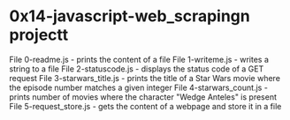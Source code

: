 # 0x14-javascript-web_scrapingn projectt
File 0-readme.js - prints the content of a file
File 1-writeme.js - writes a string to a file
File 2-statuscode.js - displays the status code of a GET request
File 3-starwars_title.js - prints the title of a Star Wars movie where the episode number matches a given integer 
File 4-starwars_count.js - prints number of movies where the character "Wedge Anteles" is present
File 5-request_store.js - gets the content of a webpage and store it in a file
